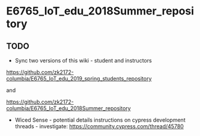 # E6765_IoT_edu_2018Summer_repository

## TODO 

* Sync two versions of this wiki - student and instructors

https://github.com/zk2172-columbia/E6765_IoT_edu_2019_spring_students_repository
 
 and 

https://github.com/zk2172-columbia/E6765_IoT_edu_2018Summer_repository

* Wiced Sense - potential details instructions on cypress development threads - investigate: https://community.cypress.com/thread/45780


